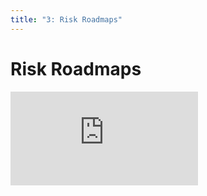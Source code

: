 ```yaml
---
title: "3: Risk Roadmaps"
---
```


# Risk Roadmaps

<div class='embed-container'><iframe src='https://player.vimeo.com/video/206215877' frameborder='0' webkitAllowFullScreen mozallowfullscreen allowFullScreen></iframe></div>
